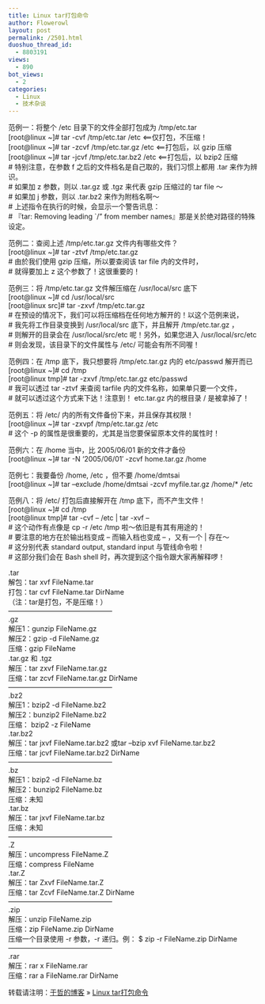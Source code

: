 ```yaml
---
title: Linux tar打包命令
author: Flowerowl
layout: post
permalink: /2501.html
duoshuo_thread_id:
  - 8803191
views:
  - 890
bot_views:
  - 2
categories:
  - Linux
  - 技术杂谈
---
```

范例一：将整个 /etc 目录下的文件全部打包成为 /tmp/etc.tar  
[root@linux ~]# tar -cvf /tmp/etc.tar /etc <==仅打包，不压缩！  
[root@linux ~]# tar -zcvf /tmp/etc.tar.gz /etc <==打包后，以 gzip 压缩  
[root@linux ~]# tar -jcvf /tmp/etc.tar.bz2 /etc <==打包后，以 bzip2 压缩  
\# 特别注意，在参数 f 之后的文件档名是自己取的，我们习惯上都用 .tar 来作为辨识。  
\# 如果加 z 参数，则以 .tar.gz 或 .tgz 来代表 gzip 压缩过的 tar file ～  
\# 如果加 j 参数，则以 .tar.bz2 来作为附档名啊～  
\# 上述指令在执行的时候，会显示一个警告讯息：  
\# 『tar: Removing leading \`/” from member names』那是关於绝对路径的特殊设定。

范例二：查阅上述 /tmp/etc.tar.gz 文件内有哪些文件？  
[root@linux ~]# tar -ztvf /tmp/etc.tar.gz  
\# 由於我们使用 gzip 压缩，所以要查阅该 tar file 内的文件时，  
\# 就得要加上 z 这个参数了！这很重要的！

范例三：将 /tmp/etc.tar.gz 文件解压缩在 /usr/local/src 底下  
[root@linux ~]# cd /usr/local/src  
[root@linux src]# tar -zxvf /tmp/etc.tar.gz  
\# 在预设的情况下，我们可以将压缩档在任何地方解开的！以这个范例来说，  
\# 我先将工作目录变换到 /usr/local/src 底下，并且解开 /tmp/etc.tar.gz ，  
\# 则解开的目录会在 /usr/local/src/etc 呢！另外，如果您进入 /usr/local/src/etc  
\# 则会发现，该目录下的文件属性与 /etc/ 可能会有所不同喔！

范例四：在 /tmp 底下，我只想要将 /tmp/etc.tar.gz 内的 etc/passwd 解开而已  
[root@linux ~]# cd /tmp  
[root@linux tmp]# tar -zxvf /tmp/etc.tar.gz etc/passwd  
\# 我可以透过 tar -ztvf 来查阅 tarfile 内的文件名称，如果单只要一个文件，  
\# 就可以透过这个方式来下达！注意到！ etc.tar.gz 内的根目录 / 是被拿掉了！

范例五：将 /etc/ 内的所有文件备份下来，并且保存其权限！  
[root@linux ~]# tar -zxvpf /tmp/etc.tar.gz /etc  
\# 这个 -p 的属性是很重要的，尤其是当您要保留原本文件的属性时！

范例六：在 /home 当中，比 2005/06/01 新的文件才备份  
[root@linux ~]# tar -N ‘2005/06/01′ -zcvf home.tar.gz /home

范例七：我要备份 /home, /etc ，但不要 /home/dmtsai  
[root@linux ~]# tar –exclude /home/dmtsai -zcvf myfile.tar.gz /home/* /etc

范例八：将 /etc/ 打包后直接解开在 /tmp 底下，而不产生文件！  
[root@linux ~]# cd /tmp  
[root@linux tmp]# tar -cvf – /etc | tar -xvf –  
\# 这个动作有点像是 cp -r /etc /tmp 啦～依旧是有其有用途的！  
\# 要注意的地方在於输出档变成 – 而输入档也变成 – ，又有一个 | 存在～  
\# 这分别代表 standard output, standard input 与管线命令啦！  
\# 这部分我们会在 Bash shell 时，再次提到这个指令跟大家再解释啰！

.tar  
解包：tar xvf FileName.tar  
打包：tar cvf FileName.tar DirName  
（注：tar是打包，不是压缩！）  
———————————————  
.gz  
解压1：gunzip FileName.gz  
解压2：gzip -d FileName.gz  
压缩：gzip FileName  
.tar.gz 和 .tgz  
解压：tar zxvf FileName.tar.gz  
压缩：tar zcvf FileName.tar.gz DirName  
———————————————  
.bz2  
解压1：bzip2 -d FileName.bz2  
解压2：bunzip2 FileName.bz2  
压缩： bzip2 -z FileName  
.tar.bz2  
解压：tar jxvf FileName.tar.bz2 或tar –bzip xvf FileName.tar.bz2  
压缩：tar jcvf FileName.tar.bz2 DirName  
———————————————  
.bz  
解压1：bzip2 -d FileName.bz  
解压2：bunzip2 FileName.bz  
压缩：未知  
.tar.bz  
解压：tar jxvf FileName.tar.bz  
压缩：未知  
———————————————  
.Z  
解压：uncompress FileName.Z  
压缩：compress FileName  
.tar.Z  
解压：tar Zxvf FileName.tar.Z  
压缩：tar Zcvf FileName.tar.Z DirName  
———————————————  
.zip  
解压：unzip FileName.zip  
压缩：zip FileName.zip DirName  
压缩一个目录使用 -r 参数，-r 递归。例： $ zip -r FileName.zip DirName  
———————————————  
.rar  
解压：rar x FileName.rar  
压缩：rar a FileName.rar DirName

转载请注明：[于哲的博客][1] &raquo; [Linux tar打包命令][2]

 [1]: http://lazynight.me
 [2]: http://lazynight.me/2501.html